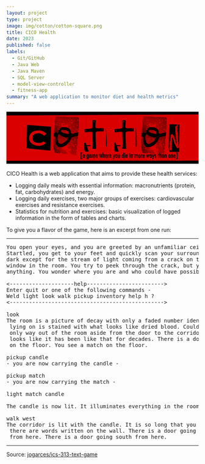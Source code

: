 ```yaml
---
layout: project
type: project
image: img/cotton/cotton-square.png
title: CICO Health
date: 2023
published: false
labels:
  - Git/GitHub
  - Java Web
  - Java Maven
  - SQL Server
  - model-view-controller
  - fitness-app
summary: "A web application to monitor diet and health metrics"
---
```


<img class="img-fluid" src="../img/cotton/cotton-header.png">

CICO Health is a web application that aims to provide these health services:
- Logging daily meals with essential information: macronutrients (protein, fat,
carbohydrates) and energy.
- Logging daily exercises, two major groups of exercises: cardiovascular exercises
and resistance exercises.
- Statistics for nutrition and exercises: basic visualization of logged information in the
form of tables and charts.


To give you a flavor of the game, here is an excerpt from one run:

<hr>

<pre>
You open your eyes, and you are greeted by an unfamiliar ceiling.
Startled, you get to your feet and quickly scan your surroundings. It's
dark except for the stream of light coming from a crack on the only boarded
window in the room. You try to peek through the crack, but you cannot see
anything. You wonder where you are and who could have possibly brought you here.

<--------------------help------------------------>
Enter quit or one of the following commands -
Weld light look walk pickup inventory help h ?
<------------------------------------------------>

look
The room is a picture of decay with only a faded number identifying it as room-4. The bed you were
 lying on is stained with what looks like dried blood. Could it be your blood? No - it is not. The
 only way out of the room aside from the door to the corridor is a window that is boarded shut. It
 looks like it has been like that for decades. There is a door going west from here. You see a candle
 on the floor. You see a match on the floor.

pickup candle
- you are now carrying the candle -

pickup match
- you are now carrying the match -

light match candle

The candle is now lit. It illuminates everything in the room.

walk west
The corridor is lit with the candle. It is so long that you cannot see to the end. You notice that
 there are words written on the wall. There is a door going east from here. There is a way going north
 from here. There is a door going south from here.
</pre>

<hr>

Source: <a href="https://github.com/jogarces/ics-313-text-game"><i class="large github icon "></i>jogarces/ics-313-text-game</a>
